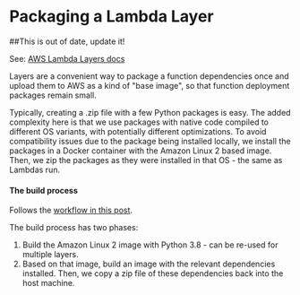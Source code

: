 # Packaging a Lambda Layer
##This is out of date, update it!

See: [AWS Lambda Layers docs](https://docs.aws.amazon.com/lambda/latest/dg/configuration-layers.html)

Layers are a convenient way to package a function dependencies once and upload them to AWS as a kind of "base image", so that function deployment packages remain small.

Typically, creating a .zip file with a few Python packages is easy. The added complexity here is that we use packages with native code compiled to different OS variants, with potentially different optimizations.
To avoid compatibility issues due to the package being installed locally, we install the packages in a Docker container with the Amazon Linux 2 based image.
Then, we zip the packages as they were installed in that OS - the same as Lambdas run.

#### The build process

Follows the [workflow in this post](https://towardsdatascience.com/how-to-install-python-packages-for-aws-lambda-layer-74e193c76a91
).

The build process has two phases:
1. Build the Amazon Linux 2 image with Python 3.8 - can be re-used for multiple layers.
2. Based on that image, build an image with the relevant dependencies installed.
Then, we copy a zip file of these dependencies back into the host machine.
